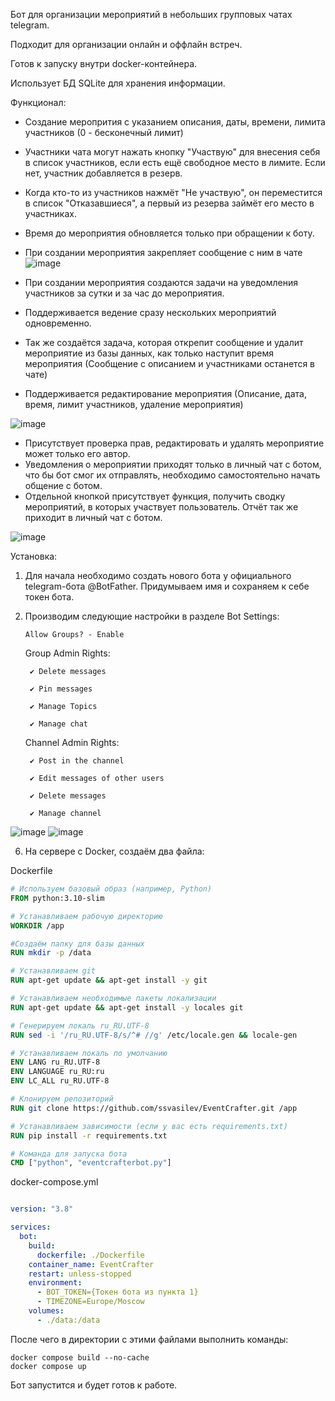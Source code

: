 Бот для организации мероприятий в небольших групповых чатах telegram. 

Подходит для организации онлайн и оффлайн встреч. 

Готов к запуску внутри docker-контейнера. 

Использует БД SQLite для хранения информации.

Функционал:
  - Создание меропрития с указанием описания, даты, времени, лимита участников (0 - бесконечный лимит)
  - Участники чата могут нажать кнопку "Участвую" для внесения себя в список участников, если есть ещё свободное место в лимите. Если нет, участник добавляется в резерв.
  - Когда кто-то из участников нажмёт "Не участвую", он переместится в список "Отказавшиеся", а первый из резерва займёт его место в участниках.
  - Время до мероприятия обновляется только при обращении к боту.
  - При создании мероприятия закрепляет сообщение с ним в чате
  ![image](https://github.com/user-attachments/assets/891c48ac-f32a-4584-bcfb-196c212c7124)
  
  - При создании мероприятия создаются задачи на уведомления участников за сутки и за час до мероприятия.
  - Поддерживается ведение сразу нескольких мероприятий одновременно.
  - Так же создаётся задача, которая открепит сообщение и удалит мероприятие из базы данных, как только наступит время мероприятия (Сообщение с описанием и участниками останется в чате)
  - Поддерживается редактирование мероприятия (Описание, дата, время, лимит участников, удаление мероприятия)
  
  ![image](https://github.com/user-attachments/assets/d71ba3ac-1d21-4dfe-bcfc-40ae33154e3e)
  
  - Присутствует проверка прав, редактировать и удалять мероприятие может только его автор.
  - Уведомления о мероприятии приходят только в личный чат с ботом, что бы бот смог их отправлять, необходимо самостоятельно начать общение с ботом.
  - Отдельной кнопкой присутствует функция, получить сводку мероприятий, в которых участвует пользователь. Отчёт так же приходит в личный чат с ботом.
  
  ![image](https://github.com/user-attachments/assets/7c06714c-6c03-4c8f-9a1e-7ef5768c7d6c)

Установка:
1. Для начала необходимо создать нового бота у официального telegram-бота @BotFather. Придумываем имя и сохраняем к себе токен бота.
2. Производим следующие настройки в разделе Bot Settings:
   
       Allow Groups? - Enable
   
   Group Admin Rights:
       
        ✔️ Delete messages
    
        ✔️ Pin messages
    
        ✔️ Manage Topics
    
        ✔️ Manage chat
       
   Channel Admin Rights:
    
        ✔️ Post in the channel
        
        ✔️ Edit messages of other users
        
        ✔️ Delete messages
        
        ✔️ Manage channel
![image](https://github.com/user-attachments/assets/0059c9b5-5384-47e6-b5db-8b242a02e611)
![image](https://github.com/user-attachments/assets/e5003b0e-d3be-4a50-bf19-933e4f34951e)

6. На сервере с Docker, создаём два файла:

Dockerfile     
```Dockerfile
# Используем базовый образ (например, Python)
FROM python:3.10-slim

# Устанавливаем рабочую директорию
WORKDIR /app

#Создаём папку для базы данных
RUN mkdir -p /data

# Устанавливаем git
RUN apt-get update && apt-get install -y git

# Устанавливаем необходимые пакеты локализации
RUN apt-get update && apt-get install -y locales git

# Генерируем локаль ru_RU.UTF-8
RUN sed -i '/ru_RU.UTF-8/s/^# //g' /etc/locale.gen && locale-gen

# Устанавливаем локаль по умолчанию
ENV LANG ru_RU.UTF-8
ENV LANGUAGE ru_RU:ru
ENV LC_ALL ru_RU.UTF-8

# Клонируем репозиторий
RUN git clone https://github.com/ssvasilev/EventCrafter.git /app

# Устанавливаем зависимости (если у вас есть requirements.txt)
RUN pip install -r requirements.txt

# Команда для запуска бота
CMD ["python", "eventcrafterbot.py"]
```
docker-compose.yml
```docker-compose.yml

version: "3.8"

services:
  bot:
    build:
      dockerfile: ./Dockerfile
    container_name: EventCrafter
    restart: unless-stopped
    environment:
      - BOT_TOKEN={Токен бота из пункта 1}
      - TIMEZONE=Europe/Moscow 
    volumes:
      - ./data:/data
```
После чего в директории с этими файлами выполнить команды:
```
docker compose build --no-cache
docker compose up
```

Бот запустится и будет готов к работе.

